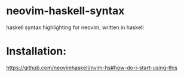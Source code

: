 # neovim-haskell-syntax
haskell syntax highlighting for neovim, written in haskell

# Installation:
https://github.com/neovimhaskell/nvim-hs#how-do-i-start-using-this
